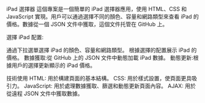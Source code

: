 iPad 選擇器
這個專案是一個簡單的 iPad 選擇器應用，使用 HTML、CSS 和 JavaScript 實現。用戶可以通過選擇不同的顏色、容量和網路類型來查看 iPad 的價格。數據從一個 JSON 文件中獲取，這個文件托管在 GitHub 上。


選擇 iPad 配置:

通過下拉選單選擇 iPad 的顏色、容量和網路類型。
根據選擇的配置展示 iPad 的價格。
數據獲取:從 GitHub 上的 JSON 文件中動態加載 iPad 數據。
動態更新:根據用戶的選擇更新顯示的 iPad 價格。

技術使用
HTML: 用於構建頁面的基本結構。
CSS: 用於樣式設置，使頁面更具吸引力。
JavaScript: 用於處理數據獲取、篩選和動態更新頁面內容。
AJAX: 用於從遠程 JSON 文件中獲取數據。


